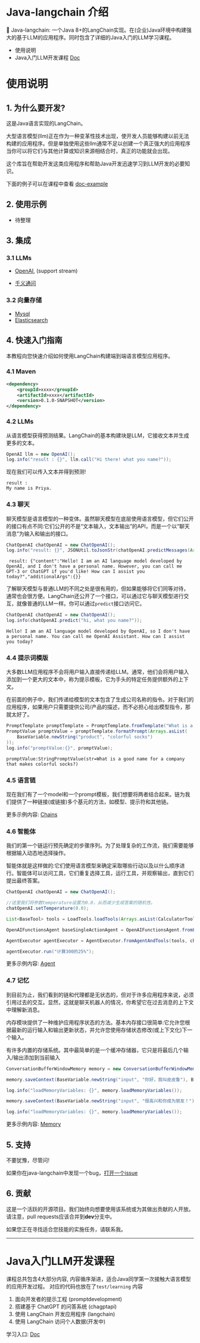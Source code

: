 # Java-langchain 介绍

🦜️ Java-langchain: 一个Java 8+的LangChain实现。在(企业)Java环境中构建强大的基于LLM的应用程序。同时包含了详细的Java入门的LLM学习课程。

- 使用说明
- Java入门LLM开发课程 [Doc](https://github.com/Starcloud-Cloud/java-langchain/tree/master/doc)

# 使用说明

## 1. 为什么要开发?

这是Java语言实现的LangChain。

大型语言模型(llm)正在作为一种变革性技术出现，使开发人员能够构建以前无法构建的应用程序。但是单独使用这些llm通常不足以创建一个真正强大的应用程序
当你可以将它们与其他计算或知识来源相结合时，真正的功能就会出现。

这个库旨在帮助开发这类应用程序和帮助Java开发迅速学习到LLM开发的必要知识。

下面的例子可以在课程中查看 [doc-example](https://github.com/Starcloud-Cloud/java-langchain/tree/master/doc)


## 2. 使用示例
 - 待整理

## 3. 集成
### 3.1 LLMs
- [OpenAI](src/test/java/com/starcloud/ops/llm/langchain/core/llm/OpenAITest.java), (support stream)

- [千义通问](src/test/java/com/starcloud/ops/llm/langchain/core/llm/ChatQwenAITest.java)

### 3.2 向量存储
- [Mysql]()
- [Elasticsearch]()

## 4. 快速入门指南

本教程向您快速介绍如何使用LangChain构建端到端语言模型应用程序。

### 4.1 Maven

```xml
<dependency>
    <groupId>xxxx</groupId>
    <artifactId>xxxx</artifactId>
    <version>0.1.0-SNAPSHOT</version>
</dependency>
```


### 4.2 LLMs
从语言模型获得预测结果。LangChain的基本构建块是LLM，它接收文本并生成更多的文本。

```java
OpenAI llm = new OpenAI();
log.info("result : {}", llm.call("Hi there! what you name?"));
```
现在我们可以传入文本并得到预测!
```shell
result : 
My name is Priya.
```
### 4.3 聊天

聊天模型是语言模型的一种变体。虽然聊天模型在底层使用语言模型，但它们公开的接口有点不同:它们公开的不是“文本输入，文本输出”的API，而是一个以“聊天消息”为输入和输出的接口。

```java
ChatOpenAI chatOpenAI = new ChatOpenAI();
log.info("result: {}", JSONUtil.toJsonStr(chatOpenAI.predictMessages(Arrays.asList(new HumanMessage("hi, what you name?")))));
```

```shell
 result: {"content":"Hello! I am an AI language model developed by OpenAI, and I don't have a personal name. However, you can call me GPT-3 or ChatGPT if you'd like! How can I assist you today?","additionalArgs":{}}

```

了解聊天模型与普通LLM的不同之处是很有用的，但如果能够将它们同等对待，通常也会很方便。LangChain还公开了一个接口，可以通过它与聊天模型进行交互，就像普通的LLM一样。你可以通过`predict`接口访问它。

```java
ChatOpenAI chatOpenAI = new ChatOpenAI();
log.info(chatOpenAI.predict("hi, what you name?"));
```
```shell
Hello! I am an AI language model developed by OpenAI, so I don't have a personal name. You can call me OpenAI Assistant. How can I assist you today?
```

### 4.4 提示词模版
大多数LLM应用程序不会将用户输入直接传递给LLM。通常，他们会将用户输入添加到一个更大的文本中，称为提示模板，它为手头的特定任务提供额外的上下文。

在前面的例子中，我们传递给模型的文本包含了生成公司名称的指令。对于我们的应用程序，如果用户只需要提供公司/产品的描述，而不必担心给出模型指令，那就太好了。


```java
PromptTemplate promptTemplate = PromptTemplate.fromTemplate("What is a good name for a company that makes {product}?");
PromptValue promptValue = promptTemplate.formatPrompt(Arrays.asList(
    BaseVariable.newString("product", "colorful socks")
));
log.info("promptValue:{}", promptValue);

```

```shell
promptValue:StringPromptValue(str=What is a good name for a company that makes colorful socks?)
```

### 4.5 语言链

现在我们有了一个model和一个prompt模板，我们想要将两者结合起来。链为我们提供了一种链接(或链接)多个基元的方法，如模型、提示符和其他链。

更多示例内容: [Chains](src/test/java/com/starcloud/ops/llm/langchain/learning/langchain/code/Chains.java)


### 4.6 智能体

我们的第一个链运行预先确定的步骤序列。为了处理复杂的工作流，我们需要能够根据输入动态地选择操作。

智能体就是这样做的:它们使用语言模型来确定采取哪些行动以及以什么顺序进行。智能体可以访问工具，它们重复选择工具，运行工具，并观察输出，直到它们提出最终答案。


```java
ChatOpenAI chatOpenAI = new ChatOpenAI();

//这里我们将参数temperature设置为0.0，从而减少生成答案的随机性。
chatOpenAI.setTemperature(0.0);

List<BaseTool> tools = LoadTools.loadTools(Arrays.asList(CalculatorTool.class), chatOpenAI);

OpenAIFunctionsAgent baseSingleActionAgent = OpenAIFunctionsAgent.fromLLMAndTools(chatOpenAI, tools);

AgentExecutor agentExecutor = AgentExecutor.fromAgentAndTools(tools, chatOpenAI, baseSingleActionAgent, baseSingleActionAgent.getCallbackManager());

agentExecutor.run("计算300的25%");

```

更多示例内容: [Agent](src/test/java/com/starcloud/ops/llm/langchain/learning/langchain/code/Agent.java)



### 4.7 记忆

到目前为止，我们看到的链和代理都是无状态的，但对于许多应用程序来说，必须引用过去的交互。显然，这就是聊天机器人的情况，你希望它在过去消息的上下文中理解新消息。

内存模块提供了一种维护应用程序状态的方法。基本内存接口很简单:它允许您根据最新的运行输入和输出更新状态，并允许您使用存储状态修改(或上下文化)下一个输入。

有许多内置的存储系统。其中最简单的是一个缓冲存储器，它只是将最后几个输入/输出添加到当前输入

```java
ConversationBufferWindowMemory memory = new ConversationBufferWindowMemory(1);

memory.saveContext(BaseVariable.newString("input", "你好，我叫皮皮鲁"), BaseVariable.newString("output", "你好啊，我叫鲁西西"));

log.info("loadMemoryVariables: {}", memory.loadMemoryVariables());

memory.saveContext(BaseVariable.newString("input", "很高兴和你成为朋友！"), BaseVariable.newString("output", "是的，让我们一起去冒险吧！"));

log.info("loadMemoryVariables: {}", memory.loadMemoryVariables());

```

更多示例内容: [Memory](src/test/java/com/starcloud/ops/llm/langchain/learning/langchain/code/Memory.java)



## 5. 支持

不要犹豫，尽管问!

如果你在java-langchain中发现一个bug，[打开一个issue](https://github.com/Starcloud-Cloud/java-langchain/issues)

## 6. 贡献
这是一个活跃的开源项目。我们始终向想要使用该系统或为其做出贡献的人开放。请注意，pull requests应该合并到**dev**分支中。

如果您正在寻找适合您技能的实施任务，请联系我。

---

# Java入门LLM开发课程

课程总共包含4大部分内容, 内容循序渐进，适合Java同学第一次接触大语言模型的应用开发过程。
对应的代码也放在了`test/learning` 内容

1. 面向开发者的提示工程 (promptdevelopment)
2. 搭建基于 ChatGPT 的问答系统 (chagptapi)
3. 使用 LangChain 开发应用程序 (langchain)
4. 使用 LangChain 访问个人数据(开发中)

学习入口: [Doc](https://github.com/Starcloud-Cloud/java-langchain/tree/master/doc)

